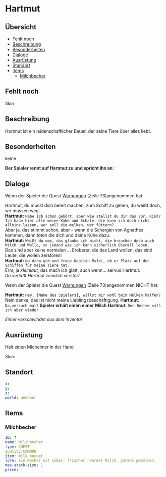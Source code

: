 # Hartmut <!-- omit in toc -->

## Übersicht<!-- omit in toc -->
- [Fehlt noch](#fehlt-noch)
- [Beschreibung](#beschreibung)
- [Besonderheiten](#besonderheiten)
- [Dialoge](#dialoge)
- [Ausrüstung](#ausr%C3%BCstung)
- [Standort](#standort)
- [Items](#items)
  - [Milchbecher](#milchbecher)
## Fehlt noch

Skin

## Beschreibung

Hartmut ist ein leidenschaftlicher Bauer, der seine Tiere über alles liebt.

## Besonderheiten
keine

**Der Spieler rennt auf Hartmut zu und spricht ihn an:**

## Dialoge

Wenn der Spieler die Quest [Warnungen](../einuebung-der-waffe/README.md) (Zeile 73)angenommen hat:

Hartmut, du musst dich bereit machen, zum Schiff zu gehen, du weißt doch, wir müssen weg.   
**Hartmut:** `Habe ich schon gehört, aber wie stellst du dir das vor, Kind? Ich habe hier alle meine Kühe und Schafe, die kann ich doch nicht alleine lassen, wer soll die melken, wer füttern?`   
Aber ja, das stimmt schon, aber - wenn die Schergen von Agnathes kommen, dann töten die dich und deine Kühe dazu.  
**Hartmut:** `Weißt du was, das glaube ich nicht, die brauchen doch auch Milch und Wolle, so jemand wie ich kann sicherlich überall leben. `   
Das sind aber keine normalen … Eroberer, die das Land wollen, das sind Leute, die wollen zerstören!   
**Hartmut:** `Na dann geh und frage Kapitän Mafei, ob er Platz auf den Schiffen für meine Tiere hat. `   
Erm, ja *kleinlaut*, das mach ich glatt, auch wenn…  servus Hartmut.  
*Du verläßt Hartmut ziemlich verstört*

Wenn der Spieler die Quest [Warnungen](../einuebung-der-waffe/README.md) (Zeile 73)angenommen NICHT hat:

**Hartmut:** `Hey, [Name des Spielers], willst mir wohl beim Melken helfen?`   
Nein danke, das ist nicht meine Lieblingsbeschäftigung.
**Hartmut:** `Da,versuch mal!`
**Spieler erhält einen eimer Milch**
**Hartmut:** `Den Becher will ich aber wieder`

*Eimer verschwindet aus dem Inventar*







## Ausrüstung
Hält einen Micheimer in der Hand

Skin:


## Standort

```yml
x: 
y: 
z: 
world: ankanor
```

## Items 

### Milchbecher

```yml
ID: ?
name: Milchbecher
type: QUEST
quality:COMMON
item: milk_bucket
lore: Ein Becher mit süßer, frischer, warmer Milch, gerade gemolken.
max-stack-size: 1
price: -
```

